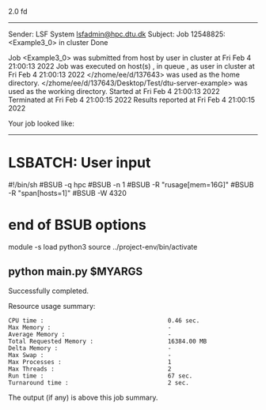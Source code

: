 2.0 fd

------------------------------------------------------------
Sender: LSF System <lsfadmin@hpc.dtu.dk>
Subject: Job 12548825: <Example3_0> in cluster <dcc> Done

Job <Example3_0> was submitted from host <n-62-27-17> by user <s183905> in cluster <dcc> at Fri Feb  4 21:00:13 2022
Job was executed on host(s) <n-62-31-23>, in queue <hpc>, as user <s183905> in cluster <dcc> at Fri Feb  4 21:00:13 2022
</zhome/ee/d/137643> was used as the home directory.
</zhome/ee/d/137643/Desktop/Test/dtu-server-example> was used as the working directory.
Started at Fri Feb  4 21:00:13 2022
Terminated at Fri Feb  4 21:00:15 2022
Results reported at Fri Feb  4 21:00:15 2022

Your job looked like:

------------------------------------------------------------
# LSBATCH: User input
#!/bin/sh
#BSUB -q hpc
#BSUB -n 1
#BSUB -R "rusage[mem=16G]"
#BSUB -R "span[hosts=1]"
#BSUB -W 4320
# end of BSUB options
module -s load python3
source ../project-env/bin/activate

python main.py $MYARGS
------------------------------------------------------------

Successfully completed.

Resource usage summary:

    CPU time :                                   0.46 sec.
    Max Memory :                                 -
    Average Memory :                             -
    Total Requested Memory :                     16384.00 MB
    Delta Memory :                               -
    Max Swap :                                   -
    Max Processes :                              1
    Max Threads :                                2
    Run time :                                   67 sec.
    Turnaround time :                            2 sec.

The output (if any) is above this job summary.

